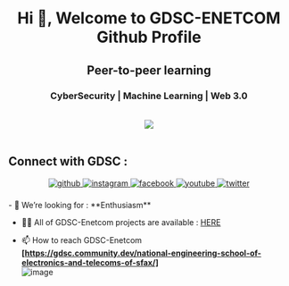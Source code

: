 
<h1 align="center">Hi 👋, Welcome to GDSC-ENETCOM Github Profile</h1>
<h2 align="center">Peer-to-peer learning</h2>
<h3 align="center"> CyberSecurity | Machine Learning | Web 3.0  </h3> <br>
<div align="center">
<img src="https://komarev.com/ghpvc/?username=GDSC-ENETCOM&&style=flat-square" align="center" />
</div>  

<br/>  


## Connect with GDSC  :
<div align="center">
<a href="https://github.com/GDSC-ENETCOM" target="_blank">
<img src=https://img.shields.io/badge/github-%2324292e.svg?&style=for-the-badge&logo=github&logoColor=white alt=github style="margin-bottom: 5px;" />
  
<a href="https://instagram.com/gdsc_enetcom" target="_blank">
<img src=https://img.shields.io/badge/instagram-%23000000.svg?&style=for-the-badge&logo=instagram&logoColor=white alt=instagram style="margin-bottom: 5px;" />
</a>
<a href="https://www.facebook.com/profile.php?id=100086159481639" target="_blank">
<img src=https://img.shields.io/badge/facebook-%232E87FB.svg?&style=for-the-badge&logo=facebook&logoColor=white alt=facebook style="margin-bottom: 5px;" />
</a>
<a href="[https://www.youtube.com/user/@GDSCENETCOM" target="_blank">
<img src=https://img.shields.io/badge/youtube-%23EE4831.svg?&style=for-the-badge&logo=youtube&logoColor=white alt=youtube style="margin-bottom: 5px;" />
</a>
<a href="https://twitter.com/GDscEnet" target="_blank">
<img src=https://img.shields.io/badge/twitter-%2300acee.svg?&style=for-the-badge&logo=twitter&logoColor=white alt=twitter style="margin-bottom: 5px;" />
</a>  
</div>  
  

<br/>  
- 🤝 We’re looking for : **Enthusiasm**

- 👨‍💻 All of GDSC-Enetcom projects are available : [HERE](HERE)

- 📫 How to reach GDSC-Enetcom **[https://gdsc.community.dev/national-engineering-school-of-electronics-and-telecoms-of-sfax/]** <br>
![image](https://github.com/GDSC-ENETCOM/GDSC-ENETCOM/assets/147444033/d6ebf4ab-4e7c-4703-8d08-f7c9a0194b0a)
